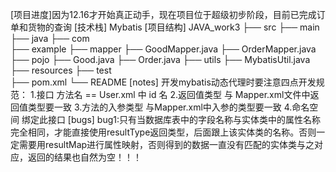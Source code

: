 [项目进度]因为12.16才开始真正动手，现在项目位于超级初步阶段，目前已完成订单和货物的查询
[技术栈]      Mybatis
[项目结构]
JAVA_work3
    ├── src
        ├── main
            ├── java
                ├── com  			
                    ├── example
                        ├── mapper
                            ├── GoodMapper.java
                            ├── OrderMapper.java
                        ├── pojo
                            ├── Good.java
                            ├── Order.java
                        ├── utils
                            ├── MybatisUtil.java
            ├── resources
        ├── test       			
    ├── pom.xml
    └── README
[notes]
开发mybatis动态代理时要注意四点开发规范：
1.接口 方法名 == User.xml 中 id 名
2.返回值类型 与 Mapper.xml文件中返回值类型要一致
3.方法的入参类型 与Mapper.xml中入参的类型要一致
4.命名空间 绑定此接口
[bugs]
bug1:只有当数据库表中的字段名称与实体类中的属性名称完全相同，才能直接使用resultType返回类型，后面跟上该实体类的名称。否则一定需要用resultMap进行属性映射，否则得到的数据一直没有匹配的实体类与之对应，返回的结果也自然为空！！！